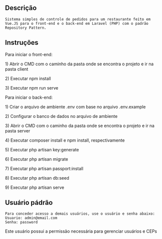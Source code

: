 ## Descrição

    Sistema simples de controle de pedidos para um restaurante feito em Vue.JS para o front-end e o back-end em Laravel (PHP) com o padrão Repository Pattern.

## Instruções

<p>Para iniciar o front-end:</p>
    	<p>1) Abrir o CMD com o caminho da pasta onde se encontra o projeto e ir na pasta client</p>
    	<p>2) Executar npm install</p>
    	<p>3) Executar npm run serve</p>
<p>Para iniciar o back-end:</p>
    	<p>1) Criar o arquivo de ambiente .env com base no arquivo .env.example</p>
    	<p>2) Configurar o banco de dados no arquivo de ambiente</p>
   	  <p>3) Abrir o CMD com o caminho da pasta onde se encontra o projeto e ir na pasta server</p>
    	<p>4) Executar composer install e npm install, respectivamente</p>
    	<p>5) Executar php artisan key:generate</p>
    	<p>6) Executar php artisan migrate</p>
    	<p>7) Executar php artisan passport:install</p>
    	<p>8) Executar php artisan db:seed</p>
    	<p>9) Executar php artisan serve</p>

## Usuário pádrão
	
	Para conceder acesso a demais usuários, use o usuário e senha abaixo:
	Usuario: admin@email.com
	Senha: password
  
  Este usuário possui a permissão necessária para gerenciar usuários e CEPs
